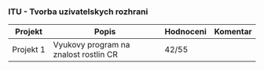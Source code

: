 ### ITU - Tvorba uzivatelskych rozhrani
| Projekt | Popis | Hodnoceni | Komentar
| ------ | ------ | ------ | ------
|Projekt&nbsp;1|Vyukovy program na znalost rostlin CR|42/55|